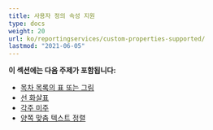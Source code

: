 ```yaml
---
title: 사용자 정의 속성 지원
type: docs
weight: 20
url: ko/reportingservices/custom-properties-supported/
lastmod: "2021-06-05"
---
```


**이 섹션에는 다음 주제가 포함됩니다:**

- [목차 목록의 표 또는 그림](/pdf/reportingservices/table-of-contents-list-of-tables-or-figures/)
- [선 화살표](/pdf/reportingservices/line-arrows/)
- [각주 미주](/pdf/reportingservices/footnote-endnote/)
- [양쪽 맞춤 텍스트 정렬](/pdf/reportingservices/justify-fulljustify-text-alignment/)